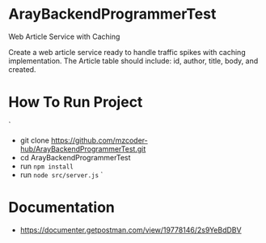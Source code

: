 # ArayBackendProgrammerTest

Web Article Service with Caching

Create a web article service ready to handle traffic spikes with caching implementation. The Article table should include: id, author, title, body, and created.

# How To Run Project

`
- git clone https://github.com/mzcoder-hub/ArayBackendProgrammerTest.git
- cd ArayBackendProgrammerTest
- run `npm install`
- run `node src/server.js`
  `

# Documentation

- https://documenter.getpostman.com/view/19778146/2s9YeBdDBV
